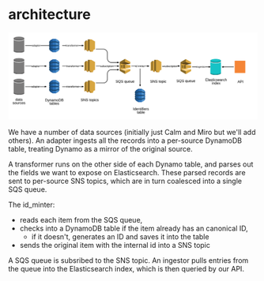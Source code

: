 # architecture

![](ingest_architecture.png)

We have a number of data sources (initially just Calm and Miro but we'll add others).
An adapter ingests all the records into a per-source DynamoDB table, treating
Dynamo as a mirror of the original source.

A transformer runs on the other side of each Dynamo table, and parses out the
fields we want to expose on Elasticsearch.  These parsed records are sent to
per-source SNS topics, which are in turn coalesced into a single SQS queue.

The id_minter:
* reads each item from the SQS queue,
* checks into a DynamoDB table if the item already has an canonical ID,
    * if it doesn't, generates an ID and saves it into the table
* sends the original item with the internal id into a SNS topic

A SQS queue is subsribed to the SNS topic. An ingestor pulls entries from the queue into the Elasticsearch index, which is
then queried by our API.
